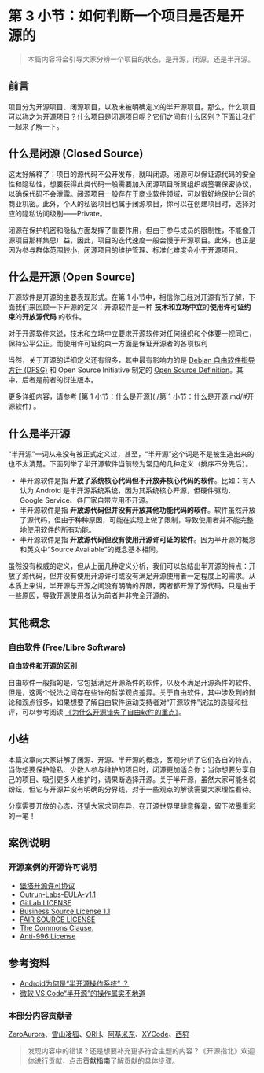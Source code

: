 # 第 3 小节：如何判断一个项目是否是开源的

> 本篇内容将会引导大家分辨一个项目的状态，是开源，闭源，还是半开源。

## 前言

项目分为开源项目、闭源项目，以及未被明确定义的半开源项目。那么，什么项目可以称之为开源项目？什么项目是闭源项目呢？它们之间有什么区别？下面让我们一起来了解一下。

## 什么是闭源 (Closed Source)

这太好解释了：项目的源代码不公开发布，就叫闭源。闭源可以保证源代码的安全性和隐私性，想要获得此类代码一般需要加入闭源项目所属组织或签署保密协议，以确保代码不会泄露。闭源项目一般存在于商业软件领域，可以很好地保护公司的商业机密。此外，个人的私密项目也属于闭源项目，你可以在创建项目时，选择对应的隐私访问级别——Private。

闭源在保护机密和隐私方面发挥了重要作用，但由于参与成员的限制性，不能像开源项目那样集思广益，因此，项目的迭代速度一般会慢于开源项目。此外，也正是因为参与群体范围较小，闭源项目的维护管理、标准化难度会小于开源项目。

## 什么是开源 (Open Source)

开源软件是开源的主要表现形式。在第 1 小节中，相信你已经对开源有所了解，下面我们来回顾一下开源的定义：开源软件是一种 **技术和立场中立**的**使用许可证约束**的**开放源代码** 的软件。

对于开源软件来说，技术和立场中立要求开源软件对任何组织和个体要一视同仁，保持公平公正。而使用许可证约束一方面是保证开源者的各项权利

当然，关于开源的详细定义还有很多，其中最有影响力的是 [Debian 自由软件指导方针 (DFSG)](https://www.debian.org/social_contract#guidelines) 和 Open Source Initiative 制定的 [Open Source Definition](https://opensource.org/osd)。其中，后者是前者的衍生版本。

更多详细内容，请参考 [第 1 小节：什么是开源](./第 1 小节：什么是开源.md/#开源软件) 。

## 什么是半开源

“半开源”一词从来没有被正式定义过，甚至，“半开源”这个词是不是被生造出来的也不太清楚。下面列举了半开源软件当前较为常见的几种定义（排序不分先后）。

- 半开源软件是指 **开放了系统核心代码但不开放非核心代码的软件**。比如：有人认为 Android 是半开源系统系统，因为其系统核心开源，但硬件驱动、Google Service、各厂家自带应用不开源。
- 半开源软件是指 **开放源代码但并没有开放其他功能代码的软件**。软件虽然开放了源代码，但由于种种原因，可能在实现上做了限制，导致使用者并不能完整地使用软件的所有功能。
- 半开源软件是指 **开放源代码但没有使用开源许可证的软件**。因为半开源的概念和英文中“Source Available”的概念基本相同。

虽然没有权威的定义，但从上面几种定义分析，我们可以总结出半开源的特点：开放了源代码，但并没有使用开源许可或没有满足开源使用者一定程度上的需求。从本质上来讲，半开源与开源之间没有明确的界限，两者都开源了源代码，只是由于一些原因，导致开源使用者认为前者并非完全开源的。

## 其他概念

### 自由软件 (Free/Libre Software)

**自由软件和开源的区别**

自由软件一般指的是，它包括满足开源条件的软件，以及不满足开源条件的软件。但是，这两个说法之间存在些许的哲学观点差异。关于自由软件，其中涉及到的辩论和观点很多，如果想要了解自由软件运动支持者对“开源软件”说法的质疑和批评，可以参考阅读 [《为什么开源错失了自由软件的重点》](https://www.gnu.org/philosophy/open-source-misses-the-point.html)。

## 小结

本篇文章向大家讲解了闭源、开源、半开源的概念，客观分析了它们各自的特点，当你想要保护隐私、少数人参与维护的项目时，闭源更加适合你；当你想要分享自己的项目、吸引更多人维护时，请果断选择开源。关于半开源，虽然大家可能各说纷纭，但它与开源并没有明确的分界线，对于一些观点的解读需要大家理性看待。

分享需要开放的心态，还望大家求同存异，在开源世界里肆意挥毫，留下浓墨重彩的一笔！

## 案例说明

### 开源案例的开源许可说明

-  [堡塔开源许可协议](https://www.bt.cn/kyxy.html) 
-  [Outrun-Labs-EULA-v1.1](https://github.com/onivim/oni2/blob/master/Outrun-Labs-EULA-v1.1.md) 
-  [GitLab LICENSE](https://gitlab.com/gitlab-org/gitlab/-/blob/master/ee/LICENSE) 
-  [Business Source License 1.1](https://mariadb.com/bsl11/) 
-  [FAIR SOURCE LICENSE](https://fair.io/) 
-  [The Commons Clause.](https://commonsclause.com/) 
-  [Anti-996 License](https://github.com/996icu/996.ICU/blob/master/LICENSE_CN)

## 参考资料

-  [Android为何是“半开源操作系统” ？](https://www.zhihu.com/question/21189880) 
-  [微软 VS Code“半开源”的操作属实不地道](https://www.v2ex.com/t/598322)

### 本部分内容贡献者
[ZeroAurora](https://gitee.com/ZeroAurora233)、[雪山凌狐](https://gitee.com/xueshanlinghu)、[ORH](https://gitee.com/orh)、[阿基米东](https://gitee.com/luhuadong)、[XYCode](https://gitee.com/XYCode-XYC)、[西狩](https://gitee.com/lihuimingxs)

> 发现内容中的错误？还是想要补充更多符合主题的内容？《开源指北》欢迎你进行贡献，点击[贡献指南](./../贡献指南.md)了解贡献的具体步骤。